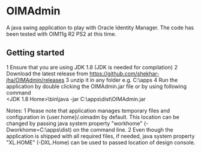 OIMAdmin
========

A java swing application to play with Oracle Identity Manager. The code has been tested with OIM11g R2 PS2 at this time.

Getting started
---------------

1 Ensure that you are using JDK 1.8 (JDK is needed for compilation)
2 Download the latest release from https://github.com/shekhar-jha/OIMAdmin/releases
3 unzip it in any folder e.g. C:\apps
4 Run the application by double clicking the OIMAdmin.jar file or by using following command<br/>
&lt;JDK 1.8 Home&gt;\bin\java -jar C:\apps\dist\OIMAdmin.jar

Notes:
1 Please note that application manages temporary files and configuration in {user.home}/.oimadm by default.
This location can be changed by passing java system property "workhome" (-Dworkhome=C:\apps\dist) on the command line.
2 Even though the application is shipped with all required files, if needed, java system property
"XL.HOME" (-DXL.Home) can be used to passed location of design console.

